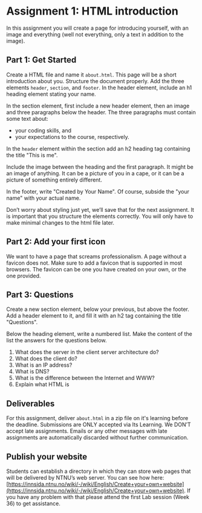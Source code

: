 # Assignment 1: HTML introduction

In this assignment you will create a page for introducing yourself, with an image and everything (well not everything, only a text in addition to the image).

## Part 1: Get Started
Create a HTML file and name it ```about.html```.  This page will be a short introduction about you. Structure the document properly. Add the three elements `header`, `section`, and `footer`. In the header element, include an h1 heading element stating your name.

In the section element, first include a new header element, then an image and three paragraphs below the header. The three paragraphs must contain some text about:
* your coding skills, and
* your expectations to the course, respectively.

In the `header` element within the section add an h2 heading tag containing the title "This is me".

Include the image between the heading and the first paragraph. It might be an image of anything. It can be a picture of you in a cape, or it can be a picture of something entirely different.

In the footer, write "Created by Your Name". Of course, subside the "your name" with your actual name.

Don’t worry about styling just yet, we’ll save that for the next assignment. It is important that you structure the elements correctly. You will only have to make minimal changes to the html file later.

## Part 2: Add your first icon
We want to have a page that screams professionalism. A page without a favicon does not. Make sure to add a favicon that is supported in most browsers. The favicon can be one you have created on your own, or the one provided.

## Part 3: Questions
Create a new section element, below your previous, but above the footer. Add a header element to it, and fill it with an h2 tag containing the title "Questions".

Below the heading element, write a numbered list. Make the content of the list the answers for the questions below.

1. What does the server in the client server architecture do?
2. What does the client do?
3. What is an IP address?
4. What is DNS?
5. What is the difference between the Internet and WWW?
6. Explain what HTML is

## Deliverables
For this assignment, deliver ```about.html``` in a zip file on it's learning before the deadline. Submissions are ONLY accepted via Its Learning. We DON’T accept late assignments. Emails or any other messages with late assignments are automatically discarded without further communication.

## Publish your website
Students can establish a directory in which they can store web pages that will be delivered by NTNU’s web server. You can see how here: [https://innsida.ntnu.no/wiki/-/wiki/English/Create+your+own+website](https://innsida.ntnu.no/wiki/-/wiki/English/Create+your+own+website).
If you have any problem with that please attend the first Lab session (Week 36) to get assistance.
